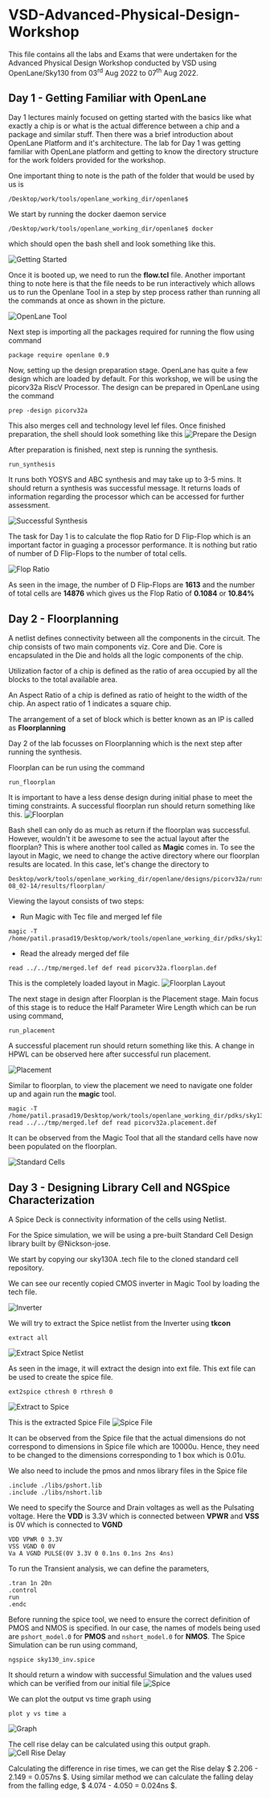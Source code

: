 # VSD-Advanced-Physical-Design-Workshop

This file contains all the labs and Exams that were undertaken for the Advanced Physical Design Workshop conducted by VSD using OpenLane/Sky130 from 03<sup>rd</sup> Aug 2022 to 07<sup>th</sup> Aug 2022.

## Day 1 - Getting Familiar with OpenLane

Day 1 lectures mainly focused on getting started with the basics like what exactly a chip is or what is the actual difference between a chip and a package and similar stuff. Then there was a brief introduction about OpenLane Platform and it's architecture.
The lab for Day 1 was getting familiar with OpenLane platform and getting to know the directory structure for the work folders provided for the workshop.

One important thing to note is the path of the folder that would be used by us is
```
/Desktop/work/tools/openlane_working_dir/openlane$
```

We start by running the docker daemon service
```
/Desktop/work/tools/openlane_working_dir/openlane$ docker
```

which should open the bash shell and look something like this.

![Getting Started](https://github.com/Prasad1594/VSD-Advanced-Physical-Design-Workshop/blob/main/images/bash.png)

Once it is booted up, we need to run the **flow.tcl** file. Another important thing to note here is that the file needs to be run interactively which allows us to run the Openlane Tool in a step by step process rather than running all the commands at once as shown in the picture.

![OpenLane Tool](https://github.com/Prasad1594/VSD-Advanced-Physical-Design-Workshop/blob/main/images/flowtcl.png)

Next step is importing all the packages required for running the flow using command

```
package require openlane 0.9
```

Now, setting up the design preparation stage. OpenLane has quite a few design which are loaded by default. For this workshop, we will be using the picorv32a RiscV Processor. The design can be prepared in OpenLane using the command

```
prep -design picorv32a
```

This also merges cell and technology level lef files. Once finished preparation, the shell should look something like this
![Prepare the Design](https://github.com/Prasad1594/VSD-Advanced-Physical-Design-Workshop/blob/main/images/PrepDesign.png)

After preparation is finished, next step is running the synthesis.

```
run_synthesis
```

It runs both YOSYS and ABC synthesis and may take up to 3-5 mins. It should return a synthesis was successful message. It returns loads of information regarding the processor which can be accessed for further assessment.

![Successful Synthesis](https://github.com/Prasad1594/VSD-Advanced-Physical-Design-Workshop/blob/main/images/synthesis.png)

The task for Day 1 is to calculate the flop Ratio for D Flip-Flop which is an important factor in guaging a processor performance. It is nothing but ratio of number of D Flip-Flops to the number of total cells.

![Flop Ratio](https://github.com/Prasad1594/VSD-Advanced-Physical-Design-Workshop/blob/main/images/flopration.png)

As seen in the image, the number of D Flip-Flops are **1613** and the number of total cells are **14876** which gives us the Flop Ratio of **0.1084** or **10.84%**

## Day 2 - Floorplanning

A netlist defines connectivity between all the components in the circuit. The chip consists of two main components viz. Core and Die. Core is encapsulated in the Die and holds all the logic components of the chip.

Utilization factor of a chip is defined as the ratio of area occupied by all the blocks to the total available area.

An Aspect Ratio of a chip is defined as ratio of height to the width of the chip. An aspect ratio of 1 indicates a square chip.

The arrangement of a set of block which is better known as an IP is called as **Floorplanning**

Day 2 of the lab focusses on Floorplanning which is the next step after running the synthesis.

Floorplan can be run using the command

```
run_floorplan
```

It is important to have a less dense design during initial phase to meet the timing constraints.
A successful floorplan run should return something like this.
![Floorplan](https://github.com/Prasad1594/VSD-Advanced-Physical-Design-Workshop/blob/main/images/floorplansuccess.png)

Bash shell can only do as much as return if the floorplan was successful. However, wouldn't it be awesome to see the actual layout after the floorplan? This is where another tool called as **Magic** comes in. To see the layout in Magic, we need to change the active directory where our floorplan results are located. In this case, let's change the directory to

```
Desktop/work/tools/openlane_working_dir/openlane/designs/picorv32a/runs/05-08_02-14/results/floorplan/
```

Viewing the layout consists of two steps:

- Run Magic with Tec file and merged lef file

```
magic -T /home/patil.prasad19/Desktop/work/tools/openlane_working_dir/pdks/sky130A/libs.tech/magic/sky130A.tech
```

- Read the already merged def file

```
read ../../tmp/merged.lef def read picorv32a.floorplan.def
```

This is the completely loaded layout in Magic.
![Floorplan Layout](https://github.com/Prasad1594/VSD-Advanced-Physical-Design-Workshop/blob/main/images/floorplan.png)

The next stage in design after Floorplan is the Placement stage. Main focus of this stage is to reduce the Half Parameter Wire Length which can be run using command,

```
run_placement
```

A successful placement run should return something like this. A change in HPWL can be observed here after successful run placement.

![Placement](https://github.com/Prasad1594/VSD-Advanced-Physical-Design-Workshop/blob/main/images/successfulplacement.png)

Similar to floorplan, to view the placement we need to navigate one folder up and again run the **magic** tool.

```
magic -T /home/patil.prasad19/Desktop/work/tools/openlane_working_dir/pdks/sky130A/libs.tech/magic/sky130A.tech read ../../tmp/merged.lef def read picorv32a.placement.def
```

It can be observed from the Magic Tool that all the standard cells have now been populated on the floorplan.

![Standard Cells](https://github.com/Prasad1594/VSD-Advanced-Physical-Design-Workshop/blob/main/images/placementsdc.png)

## Day 3 - Designing Library Cell and NGSpice Characterization

A Spice Deck is connectivity information of the cells using Netlist.

For the Spice simulation, we will be using a pre-built Standard Cell Design library built by @Nickson-jose.

We start by copying our sky130A .tech file to the cloned standard cell repository.

We can see our recently copied CMOS inverter in Magic Tool by loading the tech file.

![Inverter](inverter.png)

We will try to extract the Spice netlist from the Inverter using **tkcon** 

```
extract all
```

![Extract Spice Netlist](extractspice.png)

As seen in the image, it will extract the design into ext file. This ext file can be used to create the spice file.

```
ext2spice cthresh 0 rthresh 0
```

![Extract to Spice](ext2spice.png)

This is the extracted Spice File
![Spice File](spicefile.png)

It can be observed from the Spice file that the actual dimensions do not correspond to dimensions in Spice file which are 10000u. Hence, they need to be changed to the dimensions corresponding to 1 box which is 0.01u.

We also need to include the pmos and nmos library files in the Spice file

```
.include ./libs/pshort.lib
.include ./libs/nshort.lib
```

We need to specify the Source and Drain voltages as well as the Pulsating voltage. Here the **VDD** is 3.3V which is connected between **VPWR** and **VSS** is 0V which is connected to **VGND**
```
VDD VPWR 0 3.3V
VSS VGND 0 0V
Va A VGND PULSE(0V 3.3V 0 0.1ns 0.1ns 2ns 4ns)
```
To run the Transient analysis, we can define the parameters,
```
.tran 1n 20n
.control
run
.endc

```

Before running the spice tool, we need to ensure the correct definition of PMOS and NMOS is specified. In our case, the names of models being used are `pshort_model.0` for **PMOS** and `nshort_model.0` for **NMOS**.
The Spice Simulation can be run using command,
```
ngspice sky130_inv.spice
```

It should return a window with successful Simulation and the values used which can be verified from our initial file
![Spice](inv_ngspice.png)

We can plot the output vs time graph using
```
plot y vs time a
```
![Graph](outgraph.png)

The cell rise delay can be calculated using this output graph.
![Cell Rise Delay](cellrise.png)

Calculating the difference in rise times, we can get the Rise delay $ 2.206 - 2.149 = 0.057ns $. Using similar method we can calculate the falling delay from the falling edge, $ 4.074 - 4.050 = 0.024ns $.
